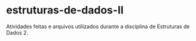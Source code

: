 # estruturas-de-dados-II

Atividades feitas e arquivos utilizados durante a disciplina de Estruturas de Dados 2.
